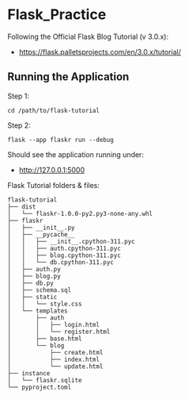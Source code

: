 # Flask_Practice

Following the Official Flask Blog Tutorial (v 3.0.x):
- https://flask.palletsprojects.com/en/3.0.x/tutorial/

## Running the Application

Step 1:
```
cd /path/to/flask-tutorial
```

Step 2:
```
flask --app flaskr run --debug
```

Should see the application running under:
* http://127.0.0.1:5000

Flask Tutorial folders & files:
```
flask-tutorial
├── dist
│   └── flaskr-1.0.0-py2.py3-none-any.whl
├── flaskr
│   ├── __init__.py
│   ├── __pycache__
│   │   ├── __init__.cpython-311.pyc
│   │   ├── auth.cpython-311.pyc
│   │   ├── blog.cpython-311.pyc
│   │   └── db.cpython-311.pyc
│   ├── auth.py
│   ├── blog.py
│   ├── db.py
│   ├── schema.sql
│   ├── static
│   │   └── style.css
│   └── templates
│       ├── auth
│       │   ├── login.html
│       │   └── register.html
│       ├── base.html
│       └── blog
│           ├── create.html
│           ├── index.html
│           └── update.html
├── instance
│   └── flaskr.sqlite
└── pyproject.toml
```